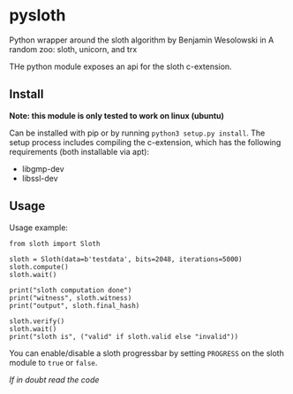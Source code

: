 # pysloth

Python wrapper around the sloth algorithm by Benjamin Wesolowski in A random zoo: sloth, unicorn, and trx

THe python module exposes an api for the sloth c-extension.

## Install

__Note: this module is only tested to work on linux (ubuntu)__

Can be installed with pip or by running `python3 setup.py install`.
The setup process includes compiling the c-extension, which has the following requirements (both installable via apt):
* libgmp-dev
* libssl-dev

## Usage

Usage example:
```
from sloth import Sloth

sloth = Sloth(data=b'testdata', bits=2048, iterations=5000)
sloth.compute()
sloth.wait()

print("sloth computation done")
print("witness", sloth.witness)
print("output", sloth.final_hash)

sloth.verify()
sloth.wait()
print("sloth is", ("valid" if sloth.valid else "invalid"))
```

You can enable/disable a sloth progressbar by setting `PROGRESS` on the sloth module to `true` or `false`.

_If in doubt read the code_
